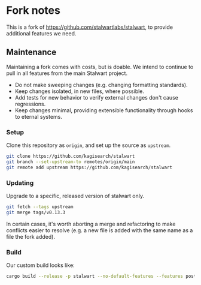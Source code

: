 # Fork notes

This is a fork of https://github.com/stalwartlabs/stalwart, to provide additional features we need.

## Maintenance

Maintaining a fork comes with costs, but is doable. We intend to continue to
pull in all features from the main Stalwart project.

* Do not make sweeping changes (e.g. changing formatting standards).
* Keep changes isolated, in new files, where possible.
* Add tests for new behavior to verify external changes don't cause regressions.
* Keep changes minimal, providing extensible functionality through hooks to eternal systems.

### Setup

Clone this repository as `origin`, and set up the source as `upstream`.

```bash
git clone https://github.com/kagisearch/stalwart
git branch --set-upstream-to remotes/origin/main
git remote add upstream https://github.com/kagisearch/stalwart
```

### Updating

Upgrade to a specific, released version of stalwart only.

```bash
git fetch --tags upstream
git merge tags/v0.13.3
```

In certain cases, it's worth aborting a merge and refactoring to make conflicts easier to resolve (e.g. a new file is added with the same name as a file the fork added).

### Build

Our custom build looks like:

```bash
cargo build --release -p stalwart --no-default-features --features postgres
```
